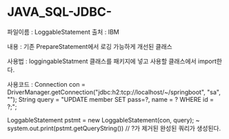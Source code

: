 # JAVA_SQL-JDBC-
파일이름 : LoggableStatement
출처 : IBM

내용 : 기존 PrepareStatement에서 로깅 가능하게 개선된 클래스

사용법 :
loggingableStatment 클래스를 패키지에 넣고 사용할 클래스에서 import한다.

사용코드 :
Connection con = DriverManager.getConnection("jdbc:h2:tcp://localhost/~/springboot", "sa", "");
String query = "UPDATE member SET pass=?, name = ? WHERE id = ?;";

LoggableStatement pstmt = new LoggableStatement(con, query);
~
system.out.print(pstmt.getQueryString()) // ?가 제거된 완성된 쿼리가 생성된다.
